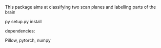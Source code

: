 This package aims at classifying two scan planes and labelling parts of the brain






py setup.py install

dependencies:

Pillow, pytorch, numpy
